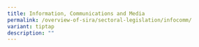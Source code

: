 ```yaml
---
title: Information, Communications and Media
permalink: /overview-of-sira/sectoral-legislation/infocomm/
variant: tiptap
description: ""
---
```

